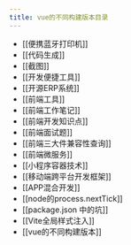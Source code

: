 ```yaml
---
title: vue的不同构建版本目录
---
```

- [[便携蓝牙打印机]]
- [[代码生成]]
- [[截图]]
- [[开发便捷工具]]
- [[开源ERP系统]]
- [[前端工具]]
- [[前端工作笔记]]
- [[前端开发知识点]]
- [[前端面试题]]
- [[前端三大件兼容性查询]]
- [[前端微服务]]
- [[小程序容器技术]]
- [[移动端跨平台开发框架]]
- [[APP混合开发]]
- [[node的process.nextTick]]
- [[package.json 中的坑]]
- [[Vite全局样式注入]]
- [[vue的不同构建版本]]
